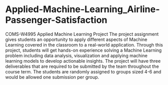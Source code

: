 # Applied-Machine-Learning_Airline-Passenger-Satisfaction
COMS-W4995 Applied Machine Learning Project
The project assignment gives students an opportunity to apply different aspects of Machine Learning covered in the classroom to a real-world application. 
Through this project, students will get hands-on experience solving a Machine Learning problem including data analysis, 
visualization and applying machine learning models to develop actionable insights. 
The project will have three deliverables that are required to be submitted by the team throughout the course term. 
The students are randomly assigned to groups sized 4-6 and would be allowed one submission per group. 
